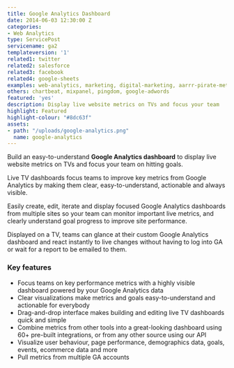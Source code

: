 ```yaml
---
title: Google Analytics Dashboard
date: 2014-06-03 12:30:00 Z
categories:
- Web Analytics
type: ServicePost
servicename: ga2
templateversion: '1'
related1: twitter
related2: salesforce
related3: facebook
related4: google-sheets
examples: web-analytics, marketing, digital-marketing, aarrr-pirate-metrics
others: chartbeat, mixpanel, pingdom, google-adwords
featured: 'yes'
description: Display live website metrics on TVs and focus your team
highlight: Featured
highlight-colour: "#8dc63f"
assets:
- path: "/uploads/google-analytics.png"
  name: google-analytics
---
```


Build an easy-to-understand **Google Analytics dashboard** to display live website metrics on TVs and focus your team on hitting goals. 

Live TV dashboards focus teams to improve key metrics from Google Analytics by making them clear, easy-to-understand, actionable and always visible.

Easily create, edit, iterate and display focused Google Analytics dashboards from multiple sites so your team can monitor important live metrics, and clearly understand goal progress to improve site performance.

Displayed on a TV, teams can glance at their custom Google Analytics dashboard and react instantly to live changes without having to log into GA or wait for a report to be emailed to them. 

<div class="useful-resources widget-main__inner">
<h3>Key features</h3>
<ul class="resources-links">
<li><span>Focus teams on key performance metrics with a highly visible dashboard powered by your Google Analytics data</span></li>
<li><span>Clear visualizations make metrics and goals easy-to-understand and actionable for everybody</span></li>
<li><span>Drag-and-drop interface makes building and editing live TV dashboards quick and simple</span></li>
<li><span>Combine metrics from other tools into a great-looking dashboard using 60+ pre-built integrations, or from any other source using our API</span></li>
<li><span>Visualize user behaviour, page performance, demographics data, goals, events, ecommerce data and more</span></li>
<li><span>Pull metrics from multiple GA accounts</span></li>
</ul>
</div>
